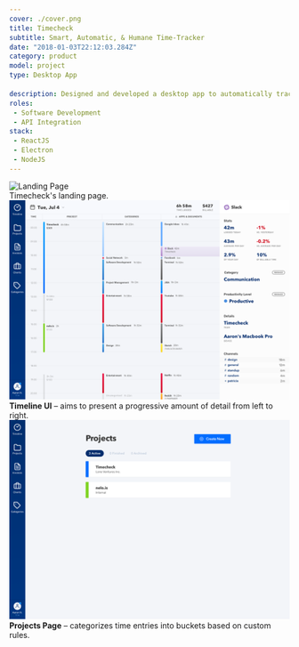```yaml
---
cover: ./cover.png
title: Timecheck
subtitle: Smart, Automatic, & Humane Time-Tracker
date: "2018-01-03T22:12:03.284Z"
category: product
model: project
type: Desktop App

description: Designed and developed a desktop app to automatically track time spent on apps, websites, and projects.
roles:
 - Software Development
 - API Integration
stack:
 - ReactJS
 - Electron
 - NodeJS
---
```


<div class="ui-screenshot">
	<img alt="Landing Page" src="./landing.png" title="Landing Page" />
</div>
<figcaption>
	Timecheck's landing page.
</figcaption>

<div class="ui-screenshot">
	<img alt="Timeline UI" src="./timeline.png" title="Timeline UI" />
</div>
<figcaption>
	<strong>Timeline UI</strong> – aims to present a progressive amount of detail from left to right.
</figcaption>

<div class="ui-screenshot">
	<img alt="Projects Page" src="./projects.png" title="Projects Page" />
</div>
<figcaption>
	<strong>Projects Page</strong> – categorizes time entries into buckets based on custom rules.
</figcaption>
